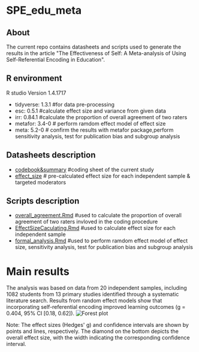 # SPE_edu_meta
## About 
The current repo contains datasheets and scripts used to generate the results in the article "The Effectiveness of Self: A Meta-analysis of Using Self-Referential Encoding in Education".
## R environment 
R studio Version 1.4.1717

- tidyverse: 1.3.1  #for data pre-processing 
- esc: 0.5.1 #calculate effect size and variance from given data
- irr: 0.84.1 #calculate the proportion of overall agreement of two raters
- metafor: 3.4-0 # perform ramdom effect model of effect size
- meta: 5.2-0 # confirm the results with metafor package,perform sensitivity analysis, test for publication bias and subgroup analysis
## Datasheets description 
- [codebook&summary](https://github.com/HelenLiu0609/SPE_edu_meta/blob/main/datasheets/summary%20%26%20codebook_final.xlsx) #coding sheet of the current study
- [effect_size](https://github.com/HelenLiu0609/SPE_edu_meta/blob/main/datasheets/effect_size.csv) # pre-calculated effect size for each independent sample & targeted moderators 
## Scripts description
- [overall_agreement.Rmd](https://github.com/HelenLiu0609/SPE_edu_meta/tree/main/scripts) #used to calculate the proportion of overall agreement of two raters invloved in the coding procedure
- [EffectSizeCaculating.Rmd](https://github.com/HelenLiu0609/SPE_edu_meta/blob/main/scripts/EffectSizeCaculating.Rmd) #used to calculate effect size for each independent sample
- [formal_analysis.Rmd](https://github.com/HelenLiu0609/SPE_edu_meta/blob/main/scripts/formal_analysis.Rmd) #used to perform ramdom effect model of effect size, sensitivity analysis, test for publication bias and subgroup analysis

# Main results
The analysis was based on data from 20 independent samples, including 1082 students from 13 primary studies identified through a systematic literature search. Results from random effect models show that incorporating self-referential encoding improved learning outcomes (g = 0.404, 95% CI [0.18, 0.62]). 
![Forest plot](https://github.com/HelenLiu0609/SPE_edu_meta/blob/main/figures/forest_overall.jpeg)

Note: The effect sizes (Hedges' g) and confidence intervals are shown by points and lines, respectively. The diamond on the bottom depicts the overall effect size, with the width indicating the corresponding confidence interval.
